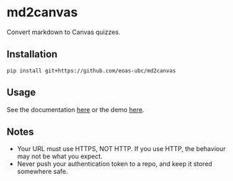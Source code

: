# md2canvas
Convert markdown to Canvas quizzes.

## Installation
```
pip install git+https://github.com/eoas-ubc/md2canvas
```

## Usage
See the documentation [here](https://eoas-ubc.github.io/md2canvas/index.html) or the demo [here](https://github.com/eoas-ubc/md2canvas/blob/master/examples/demo_quiz/demo.md).

## Notes
- Your URL must use HTTPS, NOT HTTP. If you use HTTP, the behaviour may not be what you expect.
- Never push your authentication token to a repo, and keep it stored somewhere safe.
